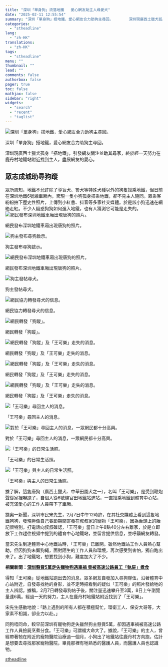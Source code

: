 ```yaml
---
title: "深圳「單身狗」流落地鐵   愛心網友助主人尋愛犬"
date: "2025-02-11 12:55:54"
summary: "深圳「單身狗」搭地鐵，愛心網友合力助狗主尋回。       深圳現廣西土獵犬孤身「搭地鐵」，..."
categories:
  - "stheadline"
lang:
  - "zh-HK"
translations:
  - "zh-HK"
tags:
  - "stheadline"
menu: ""
thumbnail: ""
lead: ""
comments: false
authorbox: false
pager: true
toc: false
mathjax: false
sidebar: "right"
widgets:
  - "search"
  - "recent"
  - "taglist"
---
```


![深圳「單身狗」搭地鐵，愛心網友合力助狗主尋回。](https://image.stheadline.com/f/680p0/0x0/100/none/1769e61ed4ae67dc4788aac05d6dfb08/stheadline/inewsmedia/20250211/_2025021112410339636.jpg)

深圳「單身狗」搭地鐵，愛心網友合力助狗主尋回。




深圳現廣西土獵犬孤身「搭地鐵」，引發網友關注並助其尋家，終於經一天努力在鹿丹村地鐵站附近找到主人，盡展網友的愛心。

眾志成城助尋狗蹤
--------

眾所周知，地鐵不允許除了導盲犬、警犬等特殊犬種以外的狗隻搭乘地鐵，但日前在深圳地鐵6號線車廂內，驚現一隻小狗孤身搭乘地鐵，卻不見主人隨同。眾乘客紛紛拍下歷史性照片，上傳到小紅書、抖音等多家社交媒體。於是該小狗迅速在網絡走紅。不少人疑惑狗狗如何進入地鐵，也有人猜測它可能是走失的。
 ![網民發布深圳地鐵車廂出現唐狗的照片。](https://image.hkhl.hk/f/1024p0/0x0/100/none/365b371354dfb893d20093dd86c26a76/2025-02/Clipboard19_2.png)


網民發布深圳地鐵車廂出現唐狗的照片。



 ![狗主發布尋狗啟示。](https://image.hkhl.hk/f/1024p0/0x0/100/none/4d0ee82b6c15ab960d4a1aee0c71cc0c/2025-02/Clipboard20_2.png)


狗主發布尋狗啟示。



 ![網民發布深圳地鐵車廂出現唐狗的照片。](https://image.hkhl.hk/f/1024p0/0x0/100/none/36a083c25978288fe10720ac07fd3884/2025-02/Clipboard21_2.png)


網民發布深圳地鐵車廂出現唐狗的照片。



 ![狗主發帖尋犬。](https://image.hkhl.hk/f/1024p0/0x0/100/none/27e69aa1877017984423872b4eda8080/2025-02/Clipboard22_1.png)


狗主發帖尋犬。



 ![網民協力轉發尋犬的信息。](https://image.hkhl.hk/f/1024p0/0x0/100/none/983ec2dbe965b639e746267b490d6c5b/2025-02/Clipboard23_3.png)


網民協力轉發尋犬的信息。



 ![網民轉發「狗蹤」。](https://image.hkhl.hk/f/1024p0/0x0/100/none/def05a116a3ff238f36f123621d3c71f/2025-02/Clipboard24_1.png)


網民轉發「狗蹤」。



 ![網民轉發「狗蹤」及「王可樂」走失的消息。](https://image.hkhl.hk/f/1024p0/0x0/100/none/fb1ba31cb41d32ebc038209bad4cbdd4/2025-02/Clipboard25_4.png)


網民轉發「狗蹤」及「王可樂」走失的消息。



 ![網民轉發「狗蹤」及「王可樂」走失的消息。](https://image.hkhl.hk/f/1024p0/0x0/100/none/594c7aa30983cd4334ab7aa37528d7f8/2025-02/Clipboard26_2.png)


網民轉發「狗蹤」及「王可樂」走失的消息。



 ![網民轉發「狗蹤」及「王可樂」走失的消息。](https://image.hkhl.hk/f/1024p0/0x0/100/none/2876ad93048e81a61c609cc282bcc932/2025-02/Clipboard27_3.png)


網民轉發「狗蹤」及「王可樂」走失的消息。



 ![「王可樂」尋回主人的消息。](https://image.hkhl.hk/f/1024p0/0x0/100/none/a635ab1b474d67039ac0960d5a37d871/2025-02/Clipboard28_2.png)


「王可樂」尋回主人的消息。



 ![對於「王可樂」尋回主人的消息，一眾網民都十分高興。](https://image.hkhl.hk/f/1024p0/0x0/100/none/bea8beef5e3dae0714fcaf3d3fb26041/2025-02/Clipboard29_2.png)


對於「王可樂」尋回主人的消息，一眾網民都十分高興。



 ![「王可樂」的日常生活照。](https://image.hkhl.hk/f/1024p0/0x0/100/none/ae5f7a4f13462fb143f6213c2ba3fdb4/2025-02/Clipboard30_3.png)


「王可樂」的日常生活照。



 ![「王可樂」與主人的日常生活照。](https://image.hkhl.hk/f/1024p0/0x0/100/none/8ed763c524025cdad1fd72c1bf2f5146/2025-02/Clipboard31_3.png)


「王可樂」與主人的日常生活照。




據了解，這隻唐狗（廣西土獵犬、中華田園犬之一），名叫「王可樂」，是受到鞭炮聲從家裡嚇跑了，自個人從6號線官田地鐵站進站，一直搭乘地鐵到體育中心站，被充滿愛心的工作人員帶下了車廂。

據奧一新聞，深圳市民宋先生，2月7日中午12時許，在其社交媒體上看到這隻地鐵狗狗，發現極像自己春節期間寄養在叔叔家的寵物「王可樂」，因為舌頭上的胎記很特別。打電話向叔叔確認，「王可樂」當日上午8點40分左右離家，於是立即放下工作趕往視頻中提到的體育中心地鐵站，並留言提供信息，並呼籲網友轉發。

當宋先生到達體育中心地鐵站時，「王可樂」已離開。雖然地鐵站工作人員熱心幫助，但因狗狗未繫狗繩，面對陌生的工作人員和環境，再次感受到害怕，獨自跑出來了。出了地鐵站，想要找到小狗，難度加大了不少。

**相關新聞：[深圳懸賞5萬走失寵物狗遇車禍 竟被高速公路員工「執屍」煮食](https://www.stheadline.com/realtime-china/3426525/%E6%B7%B1%E5%9C%B3%E6%87%B8%E8%B3%9E5%E8%90%AC%E8%B5%B0%E5%A4%B1%E5%AF%B5%E7%89%A9%E7%8B%97%E9%81%87%E8%BB%8A%E7%A6%8D-%E7%AB%9F%E8%A2%AB%E9%AB%98%E9%80%9F%E5%85%AC%E8%B7%AF%E5%93%A1%E5%B7%A5%E5%9F%B7%E5%B1%8D%E7%85%AE%E9%A3%9F)**

得知「王可樂」從地鐵站跑出去的消息，眾多網友自發加入尋狗隊伍，沿著體育中心站附近，自發尋找牠的身影，並不定時把看到的疑似「王可樂」的照片發給牠的主人辨認。據稱，2月7日轉發尋狗帖子後，關注量迅速攀升至3萬，8日上午瀏覽量達6萬。經過一天的努力，主人在鹿丹村地鐵站附近找到了「王可樂」。

宋先生感動地說：「路上遇到的所有人都在積極幫忙，環衛工人、保安大哥等，大家素不相識，卻全力以赴。」

同狗唔同命，較早前深圳有寵物狗走失雖然狗主懸賞5萬，卻因遇車禍被高速公路工作人員撿屍烹煮分食。「王可樂」可謂福大命大了。據說，「王可樂」的主人，曾經帶著牠在附近的寵物醫院治療過一個月，小狗出了地鐵站往鹿丹村方向跑，估計是想要去尋找那家寵物醫院，畢竟那裡有牠熟悉的醫護人員，而醫護人員也認識牠。

[stheadline](https://std.stheadline.com/realtime/article/2052085/即時-中國-深圳-單身狗-流落地鐵-愛心網友助主人尋愛犬)

